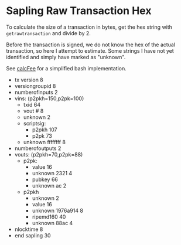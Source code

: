 # Sapling Raw Transaction Hex

To calculate the size of a transaction in bytes, get the hex string with `getrawtransaction` and divide by 2.

Before the transaction is signed, we do not know the hex of the actual transaction, so here I attempt to estimate. Some strings I have not yet identified and simply have marked as "unknown".

See [calcFee](https://github.com/webworker01/nntools/blob/master/functions#L51) for a simplified bash implementation.

* tx version                  8
* versiongroupid              8
* numberofinputs              2
* vins:     (p2pkh=150,p2pk=100)
    * txid                    64
    * vout #                  8
    * unknown                 2
    * scriptsig:
        * p2pkh               107
        * p2pk                73
    * unknown ffffffff        8
* numberofoutputs             2
* vouts:      (p2pkh=70,p2pk=88)
    * p2pk:
        * value               16
        * unknown 2321        4
        * pubkey              66
        * unknown ac          2
    * p2pkh
        * unknown             2
        * value               16
        * unknown 1976a914    8
        * ripemd160           40
        * unknown 88ac        4
* nlocktime                   8
* end sapling                 30
